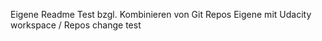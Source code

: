 Eigene Readme
Test bzgl. Kombinieren von Git Repos
Eigene mit Udacity workspace / Repos
change test
